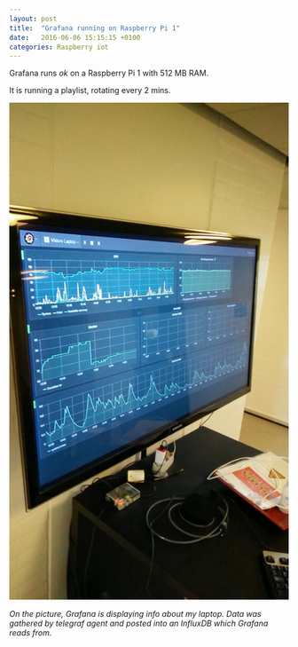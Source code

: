 ```yaml
---
layout: post
title:  "Grafana running on Raspberry Pi 1"
date:   2016-06-06 15:15:15 +0100
categories: Raspberry iot
---
```



Grafana runs *ok* on a Raspberry Pi 1 with 512 MB RAM.

It is running a playlist, rotating every 2 mins.






<img src="/assets/grafana.jpg" width="600" alt="Raspberry humidity">

*On the picture, Grafana is displaying info about my laptop. Data was gathered by telegraf agent and posted into an InfluxDB which Grafana reads from.*


